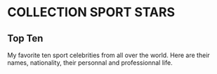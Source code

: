 # COLLECTION SPORT STARS

## Top Ten
My favorite ten sport celebrities from all over the world. Here are their names, nationality, their personnal and professionnal life.


